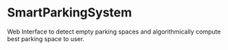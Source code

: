 # SmartParkingSystem

Web Interface to detect empty parking spaces and algorithmically compute best parking space to user.